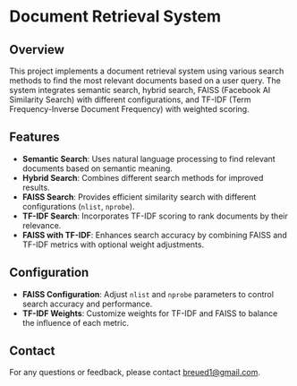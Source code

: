 # Document Retrieval System

## Overview

This project implements a document retrieval system using various search methods to find the most relevant documents based on a user query. The system integrates semantic search, hybrid search, FAISS (Facebook AI Similarity Search) with different configurations, and TF-IDF (Term Frequency-Inverse Document Frequency) with weighted scoring. 

## Features

- **Semantic Search**: Uses natural language processing to find relevant documents based on semantic meaning.
- **Hybrid Search**: Combines different search methods for improved results.
- **FAISS Search**: Provides efficient similarity search with different configurations (`nlist`, `nprobe`).
- **TF-IDF Search**: Incorporates TF-IDF scoring to rank documents by their relevance.
- **FAISS with TF-IDF**: Enhances search accuracy by combining FAISS and TF-IDF metrics with optional weight adjustments.
  
## Configuration

- **FAISS Configuration**: Adjust `nlist` and `nprobe` parameters to control search accuracy and performance.
- **TF-IDF Weights**: Customize weights for TF-IDF and FAISS to balance the influence of each metric.

## Contact

For any questions or feedback, please contact [breued1@gmail.com](mailto:your-email@example.com).
